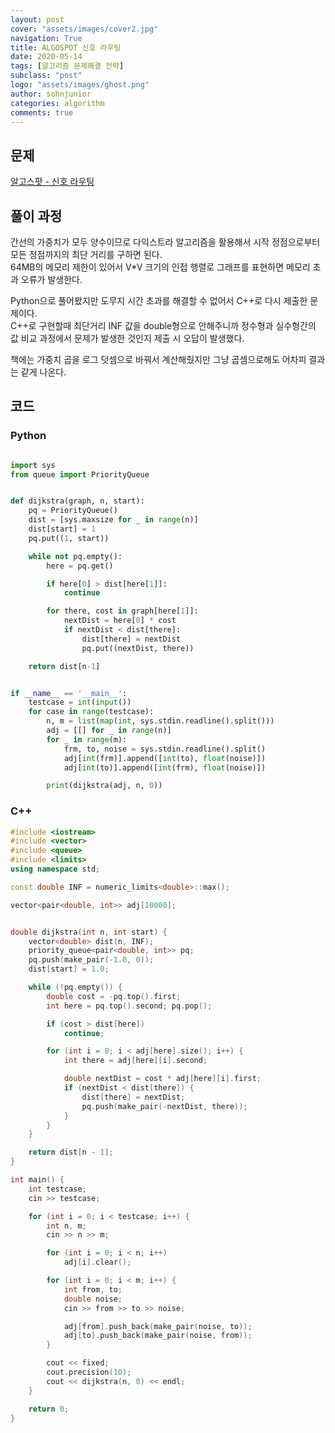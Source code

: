 ```yaml
---
layout: post
cover: "assets/images/cover2.jpg"
navigation: True
title: ALGOSPOT 신호 라우팅
date: 2020-05-14
tags: [알고리즘 문제해결 전략]
subclass: "post"
logo: "assets/images/ghost.png"
author: sohnjunior
categories: algorithm
comments: true
---
```


## 문제

[알고스팟 - 신호 라우팅](https://algospot.com/judge/problem/read/ROUTING)

## 풀이 과정

간선의 가중치가 모두 양수이므로 다익스트라 알고리즘을 활용해서 시작 정점으로부터 모든 정점까지의 최단 거리를 구하면 된다. <br>
64MB의 메모리 제한이 있어서 V\*V 크기의 인접 행렬로 그래프를 표현하면 메모리 초과 오류가 발생한다. <br>

Python으로 풀어봤지만 도무지 시간 초과를 해결할 수 없어서 C++로 다시 제출한 문제이다. <br>
C++로 구현할때 최단거리 INF 값을 double형으로 안해주니까 정수형과 실수형간의 값 비교 과정에서 문제가 발생한 것인지 제출 시 오답이 발생했다. <br>

책에는 가중치 곱을 로그 덧셈으로 바꿔서 계산해줬지만 그냥 곱셈으로해도 어차피 결과는 같게 나온다. <br>

## 코드

### Python

```python

import sys
from queue import PriorityQueue


def dijkstra(graph, n, start):
    pq = PriorityQueue()
    dist = [sys.maxsize for _ in range(n)]
    dist[start] = 1
    pq.put((1, start))

    while not pq.empty():
        here = pq.get()

        if here[0] > dist[here[1]]:
            continue

        for there, cost in graph[here[1]]:
            nextDist = here[0] * cost
            if nextDist < dist[there]:
                dist[there] = nextDist
                pq.put((nextDist, there))

    return dist[n-1]


if __name__ == '__main__':
    testcase = int(input())
    for case in range(testcase):
        n, m = list(map(int, sys.stdin.readline().split()))
        adj = [[] for _ in range(n)]
        for _ in range(m):
            frm, to, noise = sys.stdin.readline().split()
            adj[int(frm)].append([int(to), float(noise)])
            adj[int(to)].append([int(frm), float(noise)])

        print(dijkstra(adj, n, 0))

```

### C++

```c++
#include <iostream>
#include <vector>
#include <queue>
#include <limits>
using namespace std;

const double INF = numeric_limits<double>::max();

vector<pair<double, int>> adj[10000];


double dijkstra(int n, int start) {
	vector<double> dist(n, INF);
	priority_queue<pair<double, int>> pq;
	pq.push(make_pair(-1.0, 0));
	dist[start] = 1.0;

	while (!pq.empty()) {
		double cost = -pq.top().first;
		int here = pq.top().second;	pq.pop();

		if (cost > dist[here])
			continue;

		for (int i = 0; i < adj[here].size(); i++) {
			int there = adj[here][i].second;

			double nextDist = cost * adj[here][i].first;
			if (nextDist < dist[there]) {
				dist[there] = nextDist;
				pq.push(make_pair(-nextDist, there));
			}
		}
	}

	return dist[n - 1];
}

int main() {
	int testcase;
	cin >> testcase;

	for (int i = 0; i < testcase; i++) {
		int n, m;
		cin >> n >> m;

		for (int i = 0; i < n; i++)
			adj[i].clear();

		for (int i = 0; i < m; i++) {
			int from, to;
			double noise;
			cin >> from >> to >> noise;

			adj[from].push_back(make_pair(noise, to));
			adj[to].push_back(make_pair(noise, from));
		}

		cout << fixed;
		cout.precision(10);
		cout << dijkstra(n, 0) << endl;
	}

	return 0;
}
```
